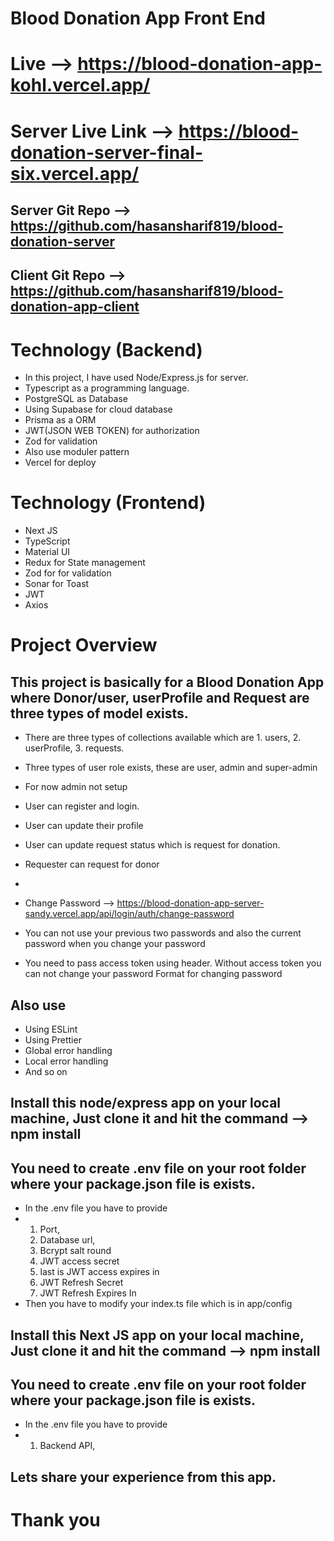 # Blood Donation App Front End

# Live --> https://blood-donation-app-kohl.vercel.app/

# Server Live Link --> https://blood-donation-server-final-six.vercel.app/

## Server Git Repo --> https://github.com/hasansharif819/blood-donation-server

## Client Git Repo --> https://github.com/hasansharif819/blood-donation-app-client

# Technology (Backend)

- In this project, I have used Node/Express.js for server.
- Typescript as a programming language.
- PostgreSQL as Database
- Using Supabase for cloud database
- Prisma as a ORM
- JWT(JSON WEB TOKEN) for authorization
- Zod for validation
- Also use moduler pattern
- Vercel for deploy

# Technology (Frontend)

- Next JS
- TypeScript
- Material UI
- Redux for State management
- Zod for for validation
- Sonar for Toast
- JWT
- Axios

# Project Overview

## This project is basically for a Blood Donation App where Donor/user, userProfile and Request are three types of model exists.

- There are three types of collections available which are 1. users, 2. userProfile, 3. requests.
- Three types of user role exists, these are user, admin and super-admin
- For now admin not setup
- User can register and login.
- User can update their profile
- User can update request status which is request for donation.
- Requester can request for donor

-
- Change Password --> https://blood-donation-app-server-sandy.vercel.app/api/login/auth/change-password
- You can not use your previous two passwords and also the current password when you change your password
- You need to pass access token using header. Without access token you can not change your password
  Format for changing password

## Also use

- Using ESLint
- Using Prettier
- Global error handling
- Local error handling
- And so on

## Install this node/express app on your local machine, Just clone it and hit the command --> npm install

## You need to create .env file on your root folder where your package.json file is exists.

- In the .env file you have to provide
- 1. Port,
  2. Database url,
  3. Bcrypt salt round
  4. JWT access secret
  5. last is JWT access expires in
  6. JWT Refresh Secret
  7. JWT Refresh Expires In
- Then you have to modify your index.ts file which is in app/config

## Install this Next JS app on your local machine, Just clone it and hit the command --> npm install

## You need to create .env file on your root folder where your package.json file is exists.

- In the .env file you have to provide
- 1. Backend API,

## Lets share your experience from this app.

# Thank you
